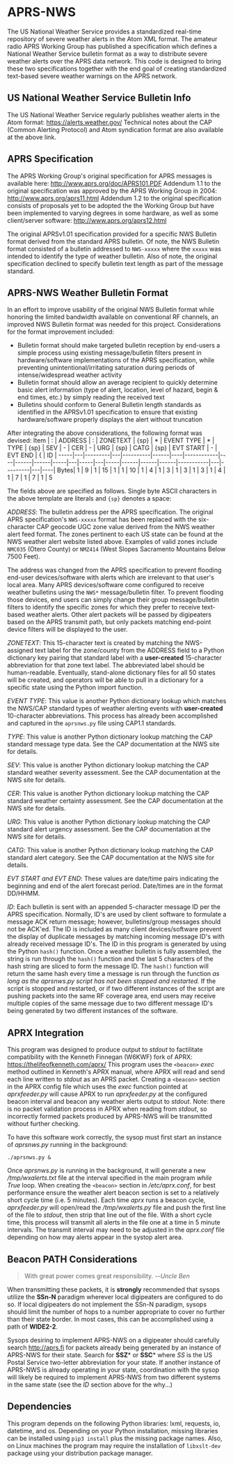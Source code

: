 # APRS-NWS
The US National Weather Service provides a standardized real-time repository of severe weather alerts in the Atom XML format.  The amateur radio APRS Working Group has published a specification which defines a National Weather Service bulletin format as a way to distribute severe weather alerts over the APRS data network.  This code is designed to bring these two specifications together with the end goal of creating standardized text-based severe weather warnings on the APRS network.

## US National Weather Service Bulletin Info
The US National Weather Service regularly publishes weather alerts in the Atom format:  https://alerts.weather.gov/
Technical notes about the CAP (Common Alerting Protocol) and Atom syndication format are also available at the above link.

## APRS Specification
The APRS Working Group's original specification for APRS messages is available here:  http://www.aprs.org/doc/APRS101.PDF
Addendum 1.1 to the original specification was approved by the APRS Working Group in 2004:  http://www.aprs.org/aprs11.html
Addendum 1.2 to the original specification consists of proposals yet to be adopted the the Working Group but have been implemented to varying degrees in some hardware, as well as some client/server software:  http://www.aprs.org/aprs12.html

The original APRSv1.01 specification provided for a specific NWS Bulletin format derived from the standard APRS bulletin.  Of note, the NWS Bulletin format consisted of a bulletin addressed to `NWS-xxxxx` where the `xxxxx` was intended to identify the type of weather bulletin.  Also of note, the original specification declined to specify bulletin text length as part of the message standard.

## APRS-NWS Weather Bulletin Format
In an effort to improve usability of the original NWS Bulletin format while honoring the limited bandwidth available on conventional RF channels, an improved NWS Bulletin format was needed for this project.  Considerations for the format improvement included:

* Bulletin format should make targeted bulletin reception by end-users a simple process using existing message/bulletin filters present in hardware/software implementations of the APRS specification, while preventing unintentional/irritating saturation during periods of intense/widespread weather activity
* Bulletin format should allow an average recipient to quickly determine basic alert information (type of alert, location, level of hazard, begin & end times, etc.) by simply reading the received text
* Bulletins should conform to General Bulletin length standards as identified in the APRSv1.01 specification to ensure that existing hardware/software properly displays the alert without truncation

After integrating the above considerations, the following format was devised:
Item | : | ADDRESS | : | ZONETEXT | {sp} | \* | EVENT TYPE | \* | TYPE | {sp} | SEV | - | CER | - | URG | {sp} | CATG | {sp} | EVT START | - | EVT END | { | ID |
-----|---|---------|---|----------|------|----|------------|----|------|------|-----|---|-----|---|-----|------|------|------|-----------|---|---------|---|----|
Bytes| 1 |    9    | 1 |    15    |   1  |  1 |     10     |  1 |  4   |   1  |  3  | 1 |  3  | 1 |  3  |   1  |   4  |   1  |     7     | 1 |     7   | 1 |  5

The fields above are specified as follows.  Single byte ASCII characters in the above template are literals and `{sp}` denotes a space:

*ADDRESS*: The bulletin address per the APRS specification.  The original APRS specification's `NWS-xxxxx` format has been replaced with the six-character CAP geocode UGC zone value derived from the NWS weather alert feed format.  The zones pertinent to each US state can be found at the NWS weather alert website listed above.  Examples of valid zones include `NMC035` (Otero County) or `NMZ414` (West Slopes Sacramento Mountains Below 7500 Feet).

The address was changed from the APRS specification to prevent flooding end-user devices/software with alerts which are irrelevant to that user's local area.  Many APRS devices/software come configured to receive weather bulletins using the `NWS*` message/bulletin filter.  To prevent flooding those devices, end users can simply change their group message/bulletin filters to identify the specific zones for which they prefer to receive text-based weather alerts.  Other alert packets will be passed by digipeaters based on the APRS transmit path, but only packets matching end-point device filters will be displayed to the user.

*ZONETEXT*: This 15-character text is created by matching the NWS-assigned text label for the zone/county from the ADDRESS field to a Python dictionary key pairing that standard label with a **user-created** 15-character abbreviation for that zone text label.  The abbreviated label should be human-readable.  Eventually, stand-alone dictionary files for all 50 states will be created, and operators will be able to pull in a dictionary for a specific state using the Python import function.

*EVENT TYPE*: This value is another Python dictionary lookup which matches the NWS/CAP standard types of weather alerting events with **user-created** 10-character abbreviations.  This process has already been accomplished and captured in the `aprsnws.py` file using CAP1.1 standards.

*TYPE*: This value is another Python dictionary lookup matching the CAP standard message type data.  See the CAP documentation at the NWS site for details.

*SEV*: This value is another Python dictionary lookup matching the CAP standard weather severity assessment.  See the CAP documentation at the NWS site for details.

*CER*: This value is another Python dictionary lookup matching the CAP standard weather certainty assessment.  See the CAP documentation at the NWS site for details.

*URG*: This value is another Python dictionary lookup matching the CAP standard alert urgency assessment.  See the CAP documentation at the NWS site for details.

*CATG*: This value is another Python dictionary lookup matching the CAP standard alert category.  See the CAP documentation at the NWS site for details.

*EVT START and EVT END*: These values are date/time pairs indicating the beginning and end of the alert forecast period.  Date/times are in the format DD/HHMM.

*ID*: Each bulletin is sent with an appended 5-character message ID per the APRS specification.  Normally, ID's are used by client software to formulate a message ACK return message; however, bulletins/group messages should not be ACK'ed.  The ID is included as many client devices/software prevent the display of duplicate messages by matching incoming message ID's with already received message ID's.  The ID in this program is generated by using the Python `hash()` function.  Once a weather bulletin is fully assembled, the string is run through the `hash()` function and the last 5 characters of the hash string are sliced to form the message ID.  The `hash()` function will return the same hash every time a message is run through the function *as long as the aprsnws.py script has not been stopped and restarted.*  If the script is stopped and restarted, or if two different instances of the script are pushing packets into the same RF coverage area, end users may receive multiple copies of the same message due to two different message ID's being generated by two different instances of the software.

## APRX Integration ##
This program was designed to produce output to *stdout* to factilitate compatibility with the Kenneth Finnegan (W6KWF) fork of APRX: https://thelifeofkenneth.com/aprx/
This program uses the `<beacon>` *exec* method outlined in Kenneth's APRX manual, where APRX will read and send each line written to *stdout* as an APRS packet. Creating a `<beacon>` section in the APRX config file which uses the *exec* function pointed at *aprxfeeder.py* will cause APRX to run *aprxfeeder.py* at the configured beacon interval and beacon any weather alerts output to *stdout*.  Note: there is no packet validation process in APRX when reading from *stdout*, so incorrectly formed packets produced by APRS-NWS will be transmitted without further checking.

To have this software work correctly, the sysop must first start an instance of *aprsnws.py* running in the background:

`./aprsnws.py &`

Once *aprsnws.py* is running in the background, it will generate a new */tmp/wxalerts.txt* file at the interval specified in the main program *while True* loop.  When creating the `<beacon>` section in */etc/aprx.conf*, for best performance ensure the weather alert beacon section is set to a relatively short cycle time (i.e. 5 minutes).  Each time *aprx* runs a beacon cycle, *aprxfeeder.py* will open/read the */tmp/wxalerts.py* file and push the first line of the file to *stdout*, then strip that line out of the file.  With a short cycle time, this process will transmit all alerts in the file one at a time in 5 minute intervals.  The transmit interval may need to be adjusted in the *aprx.conf* file depending on how may alerts appear in the systop alert area.

## Beacon PATH Considerations ##
> With great power comes great responsibility.       --*Uncle Ben*

When transmitting these packets, it is **strongly** recommended that sysops utilize the **SSn-N** paradigm wherever local digipeaters are configured to do so.  If local digipeaters do not implement the SSn-N paradigm, sysops should limit the number of hops to a number appropriate to cover no further than their state border.  In most cases, this can be accomplished using a path of **WIDE2-2**.

Sysops desiring to implement APRS-NWS on a digipeater should carefully search http://aprs.fi for packets already being generated by an instance of APRS-NWS for their state.  Search for **SSZ*** or **SSC*** where *SS* is the US Postal Service two-letter abbreviation for your state.  If another instance of APRS-NWS is already operating in your state, coordination with the sysop will likely be required to implement APRS-NWS from two different systems in the same state (see the *ID* section above for the why...)

## Dependencies ##
This program depends on the following Python libraries:  lxml, requests, io, datetime, and os.  Depending on your Python installation, missing libraries can be installed using `pip3 install` plus the missing package names.  Also, on Linux machines the program may require the installation of `libxslt-dev` package using your distribution package manager. 
